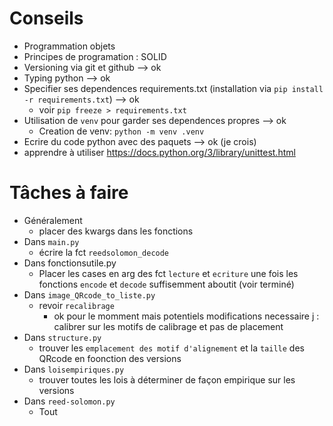 # Conseils

* Programmation objets
* Principes de programation : SOLID
* Versioning via git et github --> ok
* Typing python --> ok
* Specifier ses dependences requirements.txt (installation via `pip install -r requirements.txt`) --> ok
  * voir `pip freeze > requirements.txt`
* Utilisation de `venv` pour garder ses dependences propres --> ok
  * Creation de venv: `python -m venv .venv`
* Ecrire du code python avec des paquets --> ok (je crois)
* apprendre à utiliser https://docs.python.org/3/library/unittest.html

# Tâches à faire

* Généralement
  * placer des kwargs dans les fonctions
* Dans `main.py`
  * écrire la fct `reedsolomon_decode`
* Dans fonctionsutile.py
  * Placer les cases en arg des fct `lecture` et `ecriture` une fois les fonctions `encode` et `decode` suffisemment aboutit (voir terminé)
* Dans `image_QRcode_to_liste.py`
  * revoir `recalibrage`
    * ok pour le momment mais potentiels modifications necessaire j : calibrer sur les motifs de calibrage et pas de placement
* Dans `structure.py`
  * trouver les `emplacement des motif d'alignement` et la `taille` des QRcode en foonction des versions
* Dans `loisempiriques.py`
  * trouver toutes les lois à déterminer de façon empirique sur les versions
* Dans `reed-solomon.py`
  * Tout